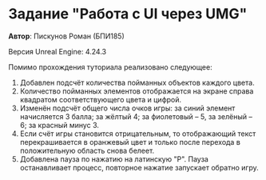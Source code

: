 # Задание "Работа с UI через UMG"

**Автор**: Пискунов Роман (БПИ185)

Версия Unreal Engine: 4.24.3

Помимо прохождения туториала реализовано следующее:
1. Добавлен подсчёт количества пойманных объектов каждого цвета.
2. Количество пойманных элементов отображается на экране справа квадратом соответствующего цвета и цифрой.
3. Изменён подсчёт общего числа очков игры: за синий элемент начисляется 3 балла; за жёлтый 4; за фиолетовый – 5, за зелёный – 6; за красный минус 3.
4. Если счёт игры становится отрицательным, то отображающий текст перекрашивается в оранжевый цвет и только после перехода в положительную область снова белеет.
5. Добавлена пауза по нажатию на латинскую "P". Пауза останавливает процесс, повторное нажатие запускает обратно игру.
